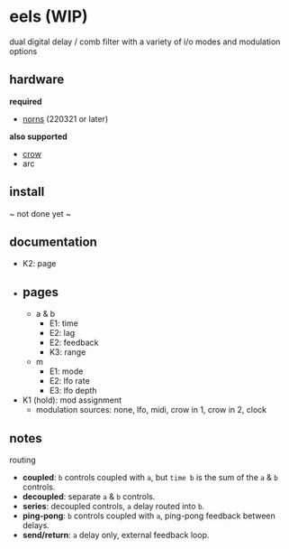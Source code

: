 # eels (WIP)

dual digital delay / comb filter with a variety of i/o modes and modulation options

## hardware

**required**

- [norns](https://github.com/p3r7/awesome-monome-norns) (220321 or later)

**also supported**

- [crow](https://monome.org/docs/crow/)
- arc

## install

~ not done yet ~

## documentation

- K2: page
- pages
    -
    - a & b
        - E1: time
        - E2: lag
        - E2: feedback
        - K3: range
    - m
        - E1: mode
        - E2: lfo rate
        - E3: lfo depth
- K1 (hold): mod assignment
    - modulation sources: none, lfo, midi, crow in 1, crow in 2, clock

## notes

routing
- **coupled**: `b` controls coupled with `a`, but `time b` is the sum of the `a` & `b` controls.
- **decoupled**: separate `a` & `b` controls.
- **series**: decoupled controls, `a` delay routed into `b`.
- **ping-pong**: `b` controls coupled with `a`, ping-pong feedback between delays.
- **send/return**: `a` delay only, external feedback loop.
